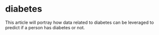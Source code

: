 # diabetes
This article will portray how data related to diabetes can be leveraged to predict if a person has diabetes or not.
